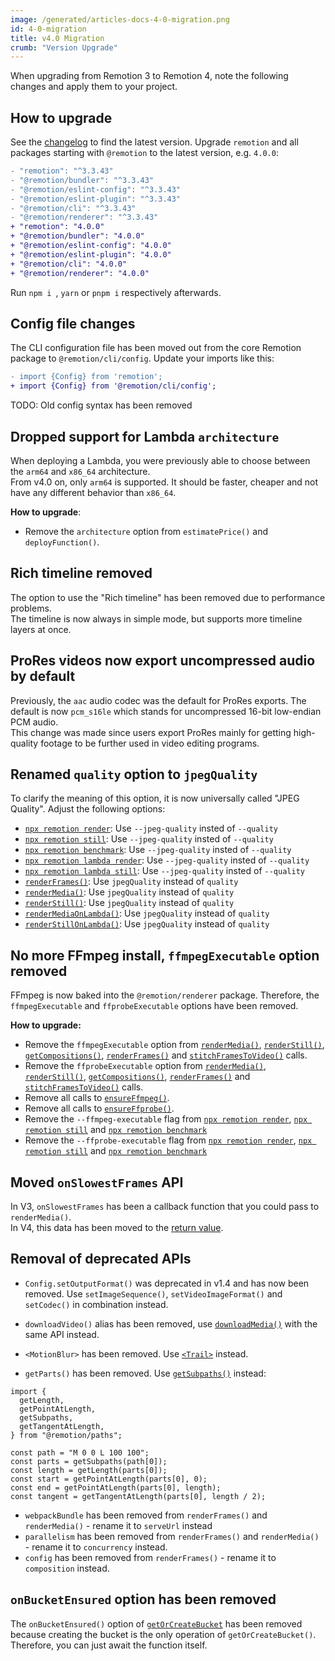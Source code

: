 ```yaml
---
image: /generated/articles-docs-4-0-migration.png
id: 4-0-migration
title: v4.0 Migration
crumb: "Version Upgrade"
---
```


When upgrading from Remotion 3 to Remotion 4, note the following changes and apply them to your project.

## How to upgrade

See the [changelog](https://remotion.dev/docs/changelog) to find the latest version.
Upgrade `remotion` and all packages starting with `@remotion` to the latest version, e.g. `4.0.0`:

```diff
- "remotion": "^3.3.43"
- "@remotion/bundler": "^3.3.43"
- "@remotion/eslint-config": "^3.3.43"
- "@remotion/eslint-plugin": "^3.3.43"
- "@remotion/cli": "^3.3.43"
- "@remotion/renderer": "^3.3.43"
+ "remotion": "4.0.0"
+ "@remotion/bundler": "4.0.0"
+ "@remotion/eslint-config": "4.0.0"
+ "@remotion/eslint-plugin": "4.0.0"
+ "@remotion/cli": "4.0.0"
+ "@remotion/renderer": "4.0.0"
```

Run `npm i `, `yarn` or `pnpm i` respectively afterwards.

## Config file changes

The CLI configuration file has been moved out from the core Remotion package to `@remotion/cli/config`. Update your imports like this:

```diff
- import {Config} from 'remotion';
+ import {Config} from '@remotion/cli/config';
```

TODO: Old config syntax has been removed

## Dropped support for Lambda `architecture`

When deploying a Lambda, you were previously able to choose between the `arm64` and `x86_64` architecture.  
From v4.0 on, only `arm64` is supported. It should be faster, cheaper and not have any different behavior than `x86_64`.

**How to upgrade**:

- Remove the `architecture` option from `estimatePrice()` and `deployFunction()`.

## Rich timeline removed

The option to use the "Rich timeline" has been removed due to performance problems.  
The timeline is now always in simple mode, but supports more timeline layers at once.

## ProRes videos now export uncompressed audio by default

Previously, the `aac` audio codec was the default for ProRes exports. The default is now `pcm_s16le` which stands for uncompressed 16-bit low-endian PCM audio.  
This change was made since users export ProRes mainly for getting high-quality footage to be further used in video editing programs.

## Renamed `quality` option to `jpegQuality`

To clarify the meaning of this option, it is now universally called "JPEG Quality". Adjust the following options:

- [`npx remotion render`](/docs/cli/render): Use `--jpeg-quality` insted of `--quality`
- [`npx remotion still`](/docs/cli/still): Use `--jpeg-quality` insted of `--quality`
- [`npx remotion benchmark`](/docs/cli/benchmark): Use `--jpeg-quality` insted of `--quality`
- [`npx remotion lambda render`](/docs/lambda/cli/render): Use `--jpeg-quality` insted of `--quality`
- [`npx remotion lambda still`](/docs/lambda/cli/still): Use `--jpeg-quality` insted of `--quality`
- [`renderFrames()`](/docs/renderer/render-frames): Use `jpegQuality` instead of `quality`
- [`renderMedia()`](/docs/renderer/render-media): Use `jpegQuality` instead of `quality`
- [`renderStill()`](/docs/renderer/render-still): Use `jpegQuality` instead of `quality`
- [`renderMediaOnLambda()`](/docs/lambda/rendermediaonlambda): Use `jpegQuality` instead of `quality`
- [`renderStillOnLambda()`](/docs/lambda/renderstillonlambda): Use `jpegQuality` instead of `quality`

## No more FFmpeg install, `ffmpegExecutable` option removed

FFmpeg is now baked into the `@remotion/renderer` package. Therefore, the `ffmpegExecutable` and `ffprobeExecutable` options have been removed.

**How to upgrade:**

- Remove the `ffmpegExecutable` option from [`renderMedia()`](/docs/renderer/render-media), [`renderStill()`](/docs/renderer/render-still), [`getCompositions()`](/docs/renderer/get-compositions), [`renderFrames()`](/docs/renderer/render-frames) and [`stitchFramesToVideo()`](/docs/renderer/stitch-frames-to-video) calls.
- Remove the `ffprobeExecutable` option from [`renderMedia()`](/docs/renderer/render-media), [`renderStill()`](/docs/renderer/render-still), [`getCompositions()`](/docs/renderer/get-compositions), [`renderFrames()`](/docs/renderer/render-frames) and [`stitchFramesToVideo()`](/docs/renderer/stitch-frames-to-video) calls.
- Remove all calls to [`ensureFfmpeg()`](/docs/renderer/ensure-ffmpeg).
- Remove all calls to [`ensureFfprobe()`](/docs/renderer/ensure-ffprobe).
- Remove the `--ffmpeg-executable` flag from [`npx remotion render`](/docs/cli/render), [`npx remotion still`](/docs/cli/still) and [`npx remotion benchmark`](/docs/cli/benchmark)
- Remove the `--ffprobe-executable` flag from [`npx remotion render`](/docs/cli/render), [`npx remotion still`](/docs/cli/still) and [`npx remotion benchmark`](/docs/cli/benchmark)

## Moved `onSlowestFrames` API

In V3, `onSlowestFrames` has been a callback function that you could pass to `renderMedia()`.  
In V4, this data has been moved to the [return value](/docs/renderer/render-media#return-value).

## Removal of deprecated APIs

- `Config.setOutputFormat()` was deprecated in v1.4 and has now been removed. Use `setImageSequence()`, `setVideoImageFormat()` and `setCodec()` in combination instead.

- `downloadVideo()` alias has been removed, use [`downloadMedia()`](/docs/lambda/downloadmedia) with the same API instead.

- `<MotionBlur>` has been removed. Use [`<Trail>`](/docs/motion-blur/trail) instead.

- `getParts()` has been removed. Use [`getSubpaths()`](/docs/paths/get-subpaths) instead:

```tsx twoslash title="paths.ts"
import {
  getLength,
  getPointAtLength,
  getSubpaths,
  getTangentAtLength,
} from "@remotion/paths";

const path = "M 0 0 L 100 100";
const parts = getSubpaths(path[0]);
const length = getLength(parts[0]);
const start = getPointAtLength(parts[0], 0);
const end = getPointAtLength(parts[0], length);
const tangent = getTangentAtLength(parts[0], length / 2);
```

- `webpackBundle` has been removed from `renderFrames()` and `renderMedia()` - rename it to `serveUrl` instead
- `parallelism` has been removed from `renderFrames()` and `renderMedia()` - rename it to `concurrency` instead.
- `config` has been removed from `renderFrames()` - rename it to `composition` instead.

## `onBucketEnsured` option has been removed

The `onBucketEnsured()` option of [`getOrCreateBucket`](/docs/lambda/getorcreatebucket) has been removed because creating the bucket is the only operation of `getOrCreateBucket()`. Therefore, you can just await the function itself.
